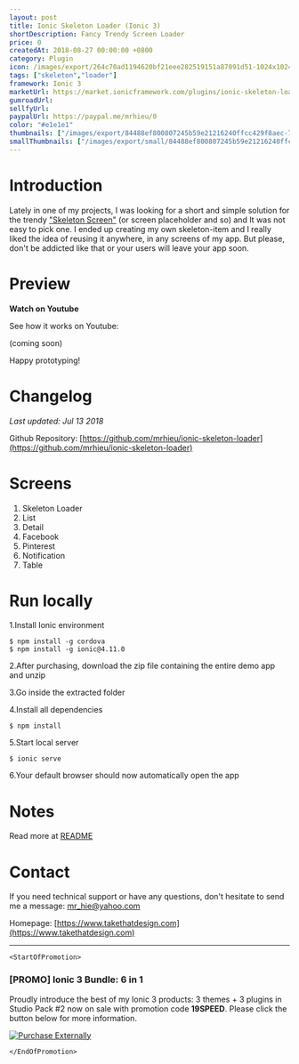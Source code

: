 ```yaml
---
layout: post
title: Ionic Skeleton Loader (Ionic 3)
shortDescription: Fancy Trendy Screen Loader 
price: 0
createdAt: 2018-08-27 00:00:00 +0800
category: Plugin
icon: /images/export/264c70ad1194620bf21eee282519151a87091d51-1024x1024.jpg
tags: ["skeleton","loader"]
framework: Ionic 3
marketUrl: https://market.ionicframework.com/plugins/ionic-skeleton-loader
gumroadUrl: 
sellfyUrl: 
paypalUrl: https://paypal.me/mrhieu/0
color: "#e1e1e1"
thumbnails: ["/images/export/84488ef800807245b59e21216240ffcc429f8aec-732x1302.jpg","/images/export/e750dfabee73978e29ee6c769cecab49f2a85c75-732x1298.jpg","/images/export/989db6ba5325331ab88d28cb24489b69197b437e-730x1298.jpg","/images/export/e23c60a8451c3c2b629d4d942dd715347c04a958-732x1298.jpg","/images/export/874a58a6aa2ba62428032bdbac314c0dbd2a14fc-364x648.gif","/images/export/7245045c8f3529f7b9a0c9609d1dab6e796fd988-362x646.gif"]
smallThumbnails: ["/images/export/small/84488ef800807245b59e21216240ffcc429f8aec-732x1302.jpg","/images/export/small/e750dfabee73978e29ee6c769cecab49f2a85c75-732x1298.jpg","/images/export/small/989db6ba5325331ab88d28cb24489b69197b437e-730x1298.jpg"]
---
```


# Introduction

Lately in one of my projects, I was looking for a short and simple solution for the trendy ["Skeleton Screen"](https://www.sitepoint.com/how-to-speed-up-your-ux-with-skeleton-screens/) (or screen placeholder and so) and It was not easy to pick one. I ended up creating my own skeleton-item and I really liked the idea of reusing it anywhere, in any screens of my app. But please, don't be addicted like that or your users will leave your app soon.

# Preview




**Watch on Youtube**

See how it works on Youtube: 

(coming soon)


Happy prototyping!


# Changelog

*Last updated: Jul 13 2018*

Github Repository: [https://github.com/mrhieu/ionic-skeleton-loader](https://github.com/mrhieu/ionic-skeleton-loader)


# Screens

1. Skeleton Loader
2. List
3. Detail
4. Facebook
5. Pinterest
6. Notification
7. Table

# Run locally
1.Install Ionic environment

```
$ npm install -g cordova
$ npm install -g ionic@4.11.0
```

2.After purchasing, download the zip file containing the entire demo app and unzip

3.Go inside the extracted folder

4.Install all dependencies

```
$ npm install
```

5.Start local server
```
$ ionic serve
```

6.Your default browser should now automatically open the app


# Notes

Read more at [README](https://github.com/mrhieu/ionic-skeleton-loader/blob/master/README.md)


# Contact
If you need technical support or have any questions, don't hesitate to send me a message: [mr_hie@yahoo.com](mailto:mr_hie@yahoo.com)

Homepage: [https://www.takethatdesign.com](https://www.takethatdesign.com)


------------------

`<StartOfPromotion>`
### [PROMO] Ionic 3 Bundle: 6 in 1
Proudly introduce the best of my Ionic 3 products: 3 themes + 3 plugins in Studio Pack #2  now on sale with promotion code **19SPEED**. Please click the button below for more information.

[![Purchase Externally](http://bit.ly/2E4p4z3)](https://gum.co/ionic3-ui-bundle)

`</EndOfPromotion>`
